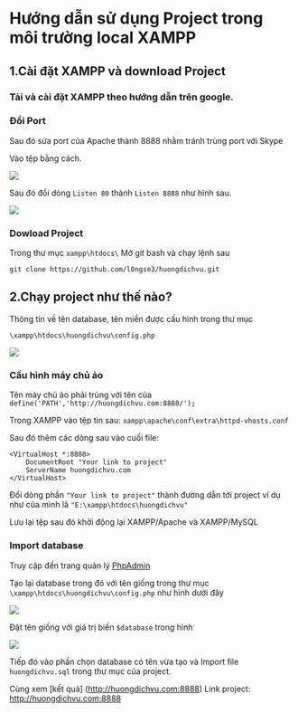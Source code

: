 # Hướng dẫn sử dụng Project trong môi trường local XAMPP

## 1.Cài đặt XAMPP và download Project

### Tải và cài đặt XAMPP theo hướng dẫn trên google.

### Đổi Port

Sau đó sửa port của Apache thành 8888 nhằm tránh trùng port với Skype

Vào tệp bằng cách.

<img src="Images/changePort.png?raw=true" />

Sau đó đổi dòng `Listen 80` thành `Listen 8888` như hình sau.

<img src="Images/changePort1.png?raw=true" />

### Dowload Project

Trong thư mục `xampp\htdocs\`
Mở git bash và chạy lệnh sau

```
git clone https://github.com/l0ngse3/huongdichvu.git
```


## 2.Chạy project như thế nào?

Thông tin về tên database, tên miền được cấu hình trong thư mục 

```
\xampp\htdocs\huongdichvu\config.php
```

<img src="Images/config.png?raw=true" />

### Cấu hình máy chủ ảo

Tên máy chủ ảo phải trùng với tên của `define('PATH','http://huongdichvu.com:8888/');`

Trong XAMPP vào tệp tin sau: `xampp\apache\conf\extra\httpd-vhosts.conf`

Sau đó thêm các dòng sau vào cuối file:

```
<VirtualHost *:8888>
    DocumentRoot "Your link to project"
    ServerName huongdichvu.com
</VirtualHost>
```

Đổi dòng phần `"Your link to project"` thành đường dẫn tới project ví dụ như của mình là `"E:\xampp\htdocs\huongdichvu"`

Lưu lại tệp sau đó khởi động lại XAMPP/Apache và XAMPP/MySQL

### Import database

Truy cập đến trang quản lý [PhpAdmin ](http://localhost:8888/phpmyadmin)

Tạo lại database trong đó với tên giống trong thư mục `\xampp\htdocs\huongdichvu\config.php` như hình dưới đây

<img src="Images/config.png?raw=true" />

Đặt tên giống với giá trị biến `$database` trong hình

<img src="Images/createDB.png?raw=true" />

Tiếp đó vào phần chọn database có tên vừa tạo và Import file `huongdichvu.sql` trong thư mục của project.

Cùng xem [kết quả] (http://huongdichvu.com:8888)
Link project: http://huongdichvu.com:8888